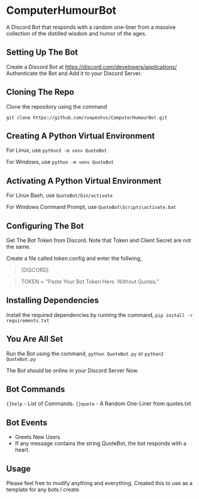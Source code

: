 # ComputerHumourBot

A Discord Bot that responds with a random one-liner from a massive collection of the distilled wisdom and humor of the ages.

## Setting Up The Bot

Create a Discord Bot at https://discord.com/developers/applications/
Authenticate the Bot and Add it to your Discord Server.

## Cloning The Repo

Clone the repository using the command

`git clone https://github.com/roopeshvs/ComputerHumourBot.git`

## Creating A Python Virtual Environment

For Linux, use
`python3 -m venv QuoteBot`

For Windows, use
`python -m venv QuoteBot`

## Activating A Python Virtual Environment

For Linux Bash, use
`QuoteBot/bin/activate`

For Windows Command Prompt, use
`QuoteBot\Scripts\activate.bat`

## Configuring The Bot

Get The Bot Token from Discord.
Note that Token and Client Secret are not the same.

Create a file called token.config and enter the follwing,
> [DISCORD]

> TOKEN = "Paste Your Bot Token Here. Without Quotes."

## Installing Dependencies

Install the required dependencies by running the command,
`pip install -r requirements.txt`

## You Are All Set

Run the Bot using the command,
`python QuoteBot.py` or `python3 QuoteBot.py`

The Bot should be online in your Discord Server Now.

## Bot Commands

`{}help` - List of Commands.
`{}quote` - A Random One-Liner from quotes.txt

## Bot Events

- Greets New Users
- If any message contains the string QuoteBot, the bot responds with a heart.

## Usage

Please feel free to modify anything and everything.
Created this to use as a template for any bots I create.